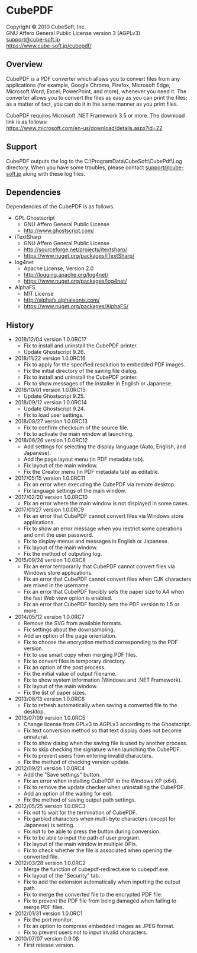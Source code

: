 # CubePDF

Copyright © 2010 CubeSoft, Inc.  
GNU Affero General Public License version 3 (AGPLv3)  
support@cube-soft.jp  
https://www.cube-soft.jp/cubepdf/

## Overview

CubePDF is a PDF converter which allows you to convert files from any applications
(for example, Google Chrome, Firefox, Microsoft Edge, Microsoft Word, Excel,
PowerPoint, and more), whenever you need it.
The converter allows you to convert the files as easy as you can print the files;
as a matter of fact, you can do it in the same manner as you print files. 

CubePDF requires Microsoft .NET Framework 3.5 or more.
The download link is as follows:  
https://www.microsoft.com/en-us/download/details.aspx?id=22

## Support

CubePDF outputs the log to the C:\ProgramData\CubeSoft\CubePdf\Log directory.
When you have some troubles, please contact support@cube-soft.jp along with these log files.

## Dependencies

Dependencies of the CubePDF is as follows.

* GPL Ghostscript
    - GNU Affero General Public License
    - http://www.ghostscript.com/
* iTextSharp
    - GNU Affero General Public License
    - http://sourceforge.net/projects/itextsharp/
    - https://www.nuget.org/packages/iTextSharp/
* log4net
    - Apache License, Version 2.0
    - http://logging.apache.org/log4net/
    - https://www.nuget.org/packages/log4net/
* AlphaFS
    - MIT License
    - http://alphafs.alphaleonis.com/
    - https://www.nuget.org/packages/AlphaFS/

## History

* 2018/12/04 version 1.0.0RC17
    - Fix to install and uninstall the CubePDF printer.
    - Update Ghostscript 9.26.
* 2018/11/22 version 1.0.0RC16
    - Fix to apply for the specified resolution to embedded PDF images.
    - Fix the initial directory of the saving file dialog.
    - Fix to install and uninstall the CubePDF printer.
    - Fix to show messages of the installer in English or Japanese.
* 2018/10/01 version 1.0.0RC15
    - Update Ghostscript 9.25.
* 2018/09/12 version 1.0.0RC14
    - Update Ghostscript 9.24.
    - Fix to load user settings.
* 2018/08/27 version 1.0.0RC13
    - Fix to confirm checksum of the source file.
    - Fix to activate the main window at launching.
* 2018/06/26 version 1.0.0RC12
    - Add settings for selecting the display language (Auto, English, and Japanese).
    - Add the page layout menu (in PDF metadata tab).
    - Fix layout of the main window.
    - Fix the Creator menu (in PDF metadata tab) as editable.
* 2017/05/15 version 1.0.0RC11
    - Fix an error when executing the CubePDF via remote desktop.
    - Fix language settings of the main window.
* 2017/02/20 version 1.0.0RC10
    - Fix an error where the main window is not displayed in some cases.
* 2017/01/27 version 1.0.0RC9
    - Fix an error that CubePDF cannot convert files via Windows store applications.
    - Fix to show an error message when you restrict some operations and omit the user password.
    - Fix to display menus and messages in English or Japanese.
    - Fix layout of the main window.
    - Fix the method of outputing log.
* 2015/09/24 version 1.0.0RC8
    - Fix an error temporarily that CubePDF cannot convert files via Windows store applications.
    - Fix an error that CubePDF cannot convert files when CJK characters are mixed in the username.
    - Fix an error that CubePDF forcibly sets the paper size to A4 when the fast Web view option is enabled.
    - Fix an error that CubePDF forcibly sets the PDF version to 1.5 or more.
* 2014/05/12 version 1.0.0RC7
    - Remove the SVG from available formats.
    - Fix settings about the downsampling.
    - Add an option of the page orientation.
    - Fix to choose the encryption method corresponding to the PDF version.
    - Fix to use smart copy when merging PDF files.
    - Fix to convert files in temporary directory.
    - Fix an option of the post process.
    - Fix the initial value of output filename.
    - Fix to show system information (Windows and .NET Framework).
    - Fix layout of the main window.
    - Fix the list of paper sizes.
* 2013/08/13 version 1.0.0RC6
    - Fix to refresh automatically when saving a converted file to the desktop.
* 2013/07/09 version 1.0.0RC5
    - Change license from GPLv3 to AGPLv3 according to the Ghostscript.
    - Fix text conversion method so that text display does not become unnatural.
    - Fix to show dialog when the saving file is used by another process.
    - Fix to skip checking the signature when launching the CubePDF.
    - Fix to prevent users from entering invalid characters.
    - Fix the method of checking version update.
* 2012/09/21 version 1.0.0RC4
    - Add the "Save settings" button.
    - Fix an error when installing CubePDF in the Windows XP (x64).
    - Fix to remove the update checker when uninstalling the CubePDF.
    - Add an option of the waiting for exit.
    - Fix the method of saving output path settings.
* 2012/05/25 version 1.0.0RC3
    - Fix not to wait for the termination of CubePDF.
    - Fix garbled characters when multi-byte characters (except for Japanese) is setting.
    - Fix not to be able to press the button during conversion.
    - Fix to be able to input the path of user program.
    - Fix layout of the main window in multiple DPIs.
    - Fix to check whether the file is associated when opening the converted file.
* 2012/03/28 version 1.0.0RC2
    - Merge the function of cubepdf-redirect.exe to cubepdf.exe.
    - Fix layout of the "Security" tab.
    - Fix to add the extension automatically when inputting the output path.
    - Fix to merge the converted file to the encrypted PDF file.
    - Fix to prevent the PDF file from being damaged when failing to merge PDF files.
* 2012/01/31 version 1.0.0RC1
    - Fix the port monitor.
    - Fix an option to compress embedded images as JPEG format.
    - Fix to prevent users not to input invalid characters.
* 2010/07/07 version 0.9.0β
    - First release version.

